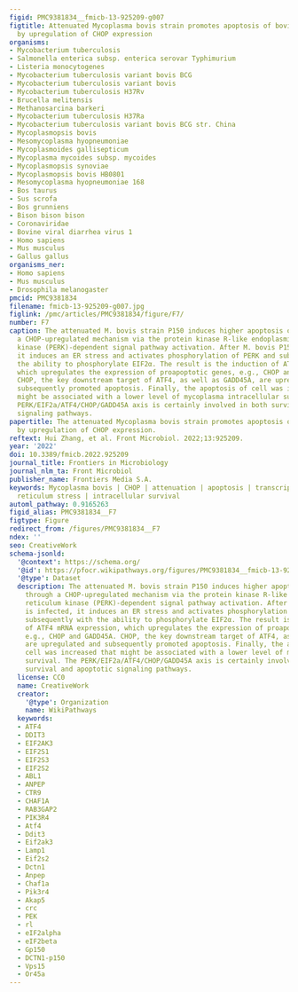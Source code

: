 ```yaml
---
figid: PMC9381834__fmicb-13-925209-g007
figtitle: Attenuated Mycoplasma bovis strain promotes apoptosis of bovine macrophages
  by upregulation of CHOP expression
organisms:
- Mycobacterium tuberculosis
- Salmonella enterica subsp. enterica serovar Typhimurium
- Listeria monocytogenes
- Mycobacterium tuberculosis variant bovis BCG
- Mycobacterium tuberculosis variant bovis
- Mycobacterium tuberculosis H37Rv
- Brucella melitensis
- Methanosarcina barkeri
- Mycobacterium tuberculosis H37Ra
- Mycobacterium tuberculosis variant bovis BCG str. China
- Mycoplasmopsis bovis
- Mesomycoplasma hyopneumoniae
- Mycoplasmoides gallisepticum
- Mycoplasma mycoides subsp. mycoides
- Mycoplasmopsis synoviae
- Mycoplasmopsis bovis HB0801
- Mesomycoplasma hyopneumoniae 168
- Bos taurus
- Sus scrofa
- Bos grunniens
- Bison bison bison
- Coronaviridae
- Bovine viral diarrhea virus 1
- Homo sapiens
- Mus musculus
- Gallus gallus
organisms_ner:
- Homo sapiens
- Mus musculus
- Drosophila melanogaster
pmcid: PMC9381834
filename: fmicb-13-925209-g007.jpg
figlink: /pmc/articles/PMC9381834/figure/F7/
number: F7
caption: The attenuated M. bovis strain P150 induces higher apoptosis of BoMac through
  a CHOP-upregulated mechanism via the protein kinase R-like endoplasmic reticulum
  kinase (PERK)-dependent signal pathway activation. After M. bovis P150 is infected,
  it induces an ER stress and activates phosphorylation of PERK and subsequently with
  the ability to phosphorylate EIF2α. The result is the induction of ATF4 mRNA expression,
  which upregulates the expression of proapoptotic genes, e.g., CHOP and GADD45A.
  CHOP, the key downstream target of ATF4, as well as GADD45A, are upregulated and
  subsequently promoted apoptosis. Finally, the apoptosis of cell was increased that
  might be associated with a lower level of mycoplasma intracellular survival. The
  PERK/EIF2a/ATF4/CHOP/GADD45A axis is certainly involved in both survival and apoptotic
  signaling pathways.
papertitle: The attenuated Mycoplasma bovis strain promotes apoptosis of bovine macrophages
  by upregulation of CHOP expression.
reftext: Hui Zhang, et al. Front Microbiol. 2022;13:925209.
year: '2022'
doi: 10.3389/fmicb.2022.925209
journal_title: Frontiers in Microbiology
journal_nlm_ta: Front Microbiol
publisher_name: Frontiers Media S.A.
keywords: Mycoplasma bovis | CHOP | attenuation | apoptosis | transcriptome | endoplasmic
  reticulum stress | intracellular survival
automl_pathway: 0.9165263
figid_alias: PMC9381834__F7
figtype: Figure
redirect_from: /figures/PMC9381834__F7
ndex: ''
seo: CreativeWork
schema-jsonld:
  '@context': https://schema.org/
  '@id': https://pfocr.wikipathways.org/figures/PMC9381834__fmicb-13-925209-g007.html
  '@type': Dataset
  description: The attenuated M. bovis strain P150 induces higher apoptosis of BoMac
    through a CHOP-upregulated mechanism via the protein kinase R-like endoplasmic
    reticulum kinase (PERK)-dependent signal pathway activation. After M. bovis P150
    is infected, it induces an ER stress and activates phosphorylation of PERK and
    subsequently with the ability to phosphorylate EIF2α. The result is the induction
    of ATF4 mRNA expression, which upregulates the expression of proapoptotic genes,
    e.g., CHOP and GADD45A. CHOP, the key downstream target of ATF4, as well as GADD45A,
    are upregulated and subsequently promoted apoptosis. Finally, the apoptosis of
    cell was increased that might be associated with a lower level of mycoplasma intracellular
    survival. The PERK/EIF2a/ATF4/CHOP/GADD45A axis is certainly involved in both
    survival and apoptotic signaling pathways.
  license: CC0
  name: CreativeWork
  creator:
    '@type': Organization
    name: WikiPathways
  keywords:
  - ATF4
  - DDIT3
  - EIF2AK3
  - EIF2S1
  - EIF2S3
  - EIF2S2
  - ABL1
  - ANPEP
  - CTR9
  - CHAF1A
  - RAB3GAP2
  - PIK3R4
  - Atf4
  - Ddit3
  - Eif2ak3
  - Lamp1
  - Eif2s2
  - Dctn1
  - Anpep
  - Chaf1a
  - Pik3r4
  - Akap5
  - crc
  - PEK
  - rl
  - eIF2alpha
  - eIF2beta
  - Gp150
  - DCTN1-p150
  - Vps15
  - Or45a
---
```

